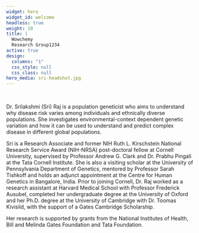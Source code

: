 ```yaml
---
widget: hero
widget_id: welcome
headless: true
weight: 10
title: |
  Wowchemy  
  Research Group1234
active: true
design:
  columns: "1"
  css_style: null
  css_class: null
hero_media: sri-headshot.jpg
---
```


<br>

Dr. Srilakshmi (Sri) Raj is a population geneticist who aims to understand why disease risk varies among individuals and ethnically diverse populations. She investigates environmental-context dependent genetic variation and how it can be used to understand and predict complex disease in different global populations.

Sri is a Research Associate and former NIH Ruth L. Kirschstein National Research Service Award (NIH-NRSA) post-doctoral fellow at Cornell University, supervised by Professor Andrew G. Clark and Dr. Prabhu Pingali at the Tata Cornell Institute. She is also a visiting scholar at the University of Pennsylvania Department of Genetics, mentored by Professor Sarah Tishkoff and holds an adjunct appointment at the Centre for Human Genetics in Bangalore, India. Prior to joining Cornell, Dr. Raj worked as a research assistant at Harvard Medical School with Professor Frederick Ausubel, completed her undergraduate degree at the University of Oxford and her Ph.D. degree at the University of Cambridge with Dr. Toomas Kivisild, with the support of a Gates Cambridge Scholarship.

Her research is supported by grants from the National Institutes of Health, Bill and Melinda Gates Foundation and Tata Foundation. 
